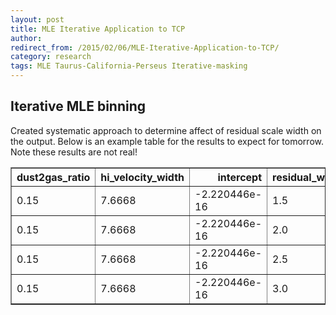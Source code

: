 ```yaml
---
layout: post
title: MLE Iterative Application to TCP
author:
redirect_from: /2015/02/06/MLE-Iterative-Application-to-TCP/ 
category: research
tags: MLE Taurus-California-Perseus Iterative-masking
---
```


## Iterative MLE binning 

Created systematic approach to determine affect of residual scale width on the
output. Below is an example table for the results to expect for tomorrow. Note
these results are not real!

<table border="1" class="dataframe">
  <thead>
    <tr style="text-align: right;">
      <th>dust2gas_ratio</th>
      <th>hi_velocity_width</th>
      <th>intercept</th>
      <th>residual_width_scale</th>
    </tr>
  </thead>
  <tbody>
    <tr>
      <td> 0.15</td>
      <td> 7.6668</td>
      <td>-2.220446e-16</td>
      <td> 1.5</td>
    </tr>
    <tr>
      <td> 0.15</td>
      <td> 7.6668</td>
      <td>-2.220446e-16</td>
      <td> 2.0</td>
    </tr>
    <tr>
      <td> 0.15</td>
      <td> 7.6668</td>
      <td>-2.220446e-16</td>
      <td> 2.5</td>
    </tr>
    <tr>
      <td> 0.15</td>
      <td> 7.6668</td>
      <td>-2.220446e-16</td>
      <td> 3.0</td>
    </tr>
  </tbody>
</table>




